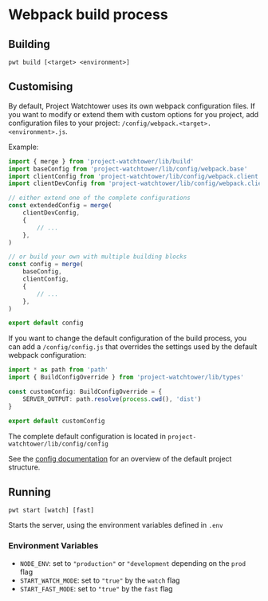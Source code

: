 # Webpack build process

## Building

```
pwt build [<target> <environment>]
```

## Customising

By default, Project Watchtower uses its own webpack configuration files. If you want to modify or extend them with custom options for you project, add configuration files to your project: `/config/webpack.<target>.<environment>.js`.

Example:

```ts
import { merge } from 'project-watchtower/lib/build'
import baseConfig from 'project-watchtower/lib/config/webpack.base'
import clientConfig from 'project-watchtower/lib/config/webpack.client'
import clientDevConfig from 'project-watchtower/lib/config/webpack.client.dev'

// either extend one of the complete configurations
const extendedConfig = merge(
    clientDevConfig,
    {
        // ...
    },
)

// or build your own with multiple building blocks
const config = merge(
    baseConfig,
    clientConfig,
    {
        // ...
    },
)

export default config
```

If you want to change the default configuration of the build process, you can add a `/config/config.js` that overrides the settings used by the default webpack configuration:

```ts
import * as path from 'path'
import { BuildConfigOverride } from 'project-watchtower/lib/types'

const customConfig: BuildConfigOverride = {
    SERVER_OUTPUT: path.resolve(process.cwd(), 'dist')
}

export default customConfig
```

The complete default configuration is located in `project-watchtower/lib/config/config`

See the [config documentation](./config.md) for an overview of the default project structure.

## Running

    pwt start [watch] [fast]

Starts the server, using the environment variables defined in `.env`

### Environment Variables

*   `NODE_ENV`: set to `"production"` or `"development` depending on the `prod` flag 
*   `START_WATCH_MODE`: set to `"true"` by the `watch` flag
*   `START_FAST_MODE`: set to `"true"` by the `fast` flag
